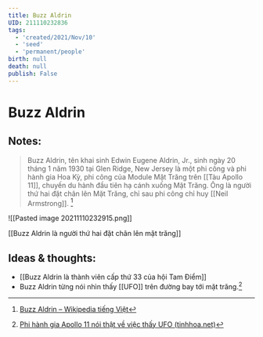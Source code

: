 ```yaml
---
title: Buzz Aldrin
UID: 211110232836
tags:
  - 'created/2021/Nov/10'
  - 'seed'
  - 'permanent/people'
birth: null
death: null
publish: False
---
```

# Buzz Aldrin

## Notes:
> Buzz Aldrin, tên khai sinh Edwin Eugene Aldrin, Jr., sinh ngày 20 tháng 1 năm 1930 tại Glen Ridge, New Jersey là một phi công và phi hành gia Hoa Kỳ, phi công của Module Mặt Trăng trên [[Tàu Apollo 11]], chuyến du hành đầu tiên hạ cánh xuống Mặt Trăng. Ông là người thứ hai đặt chân lên Mặt Trăng, chỉ sau phi công chỉ huy [[Neil Armstrong]]. [^wiki]

![[Pasted image 20211110232915.png]]

[[Buzz Aldrin là người thứ hai đặt chân lên mặt trăng]]

## Ideas & thoughts:
- [[Buzz Aldrin là thành viên cấp thứ 33 của hội Tam Điểm]]
- Buzz Aldrin từng nói nhìn thấy [[UFO]] trên đường bay tới mặt trăng.[^ufo]

[^wiki]:[Buzz Aldrin – Wikipedia tiếng Việt](https://vi.wikipedia.org/wiki/Buzz_Aldrin)
[^ufo]: [Phi hành gia Apollo 11 nói thật về việc thấy UFO (tinhhoa.net)](https://tinhhoa.net/phi-hanh-gia-apollo-11-noi-that-ve-viec-thay-ufo.html)